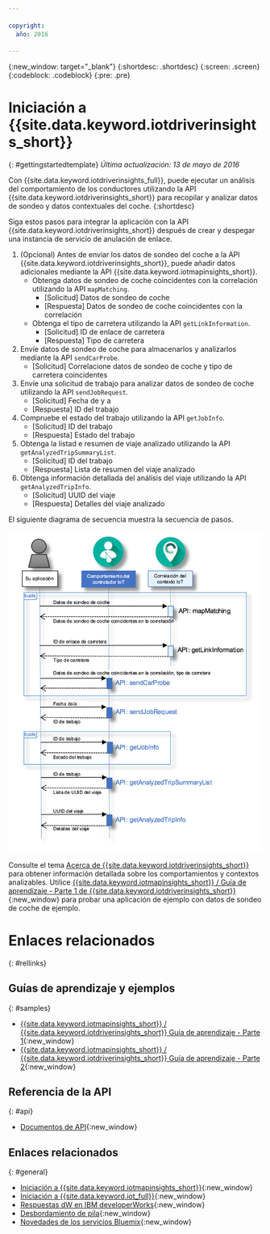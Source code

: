 ```yaml
---

copyright:
  año: 2016

---
```


{:new_window: target="_blank"}
{:shortdesc: .shortdesc}
{:screen: .screen}
{:codeblock: .codeblock}
{:pre: .pre}

# Iniciación a {{site.data.keyword.iotdriverinsights_short}}
{: #gettingstartedtemplate}
*Última actualización: 13 de mayo de 2016*

Con {{site.data.keyword.iotdriverinsights_full}}, puede ejecutar un análisis del comportamiento de los conductores utilizando la API {{site.data.keyword.iotdriverinsights_short}} para recopilar y analizar datos de sondeo y datos contextuales del coche.
{:shortdesc}

Siga estos pasos para integrar la aplicación con la API {{site.data.keyword.iotdriverinsights_short}} después de crear y despegar una instancia de servicio de anulación de enlace.  

1. (Opcional) Antes de enviar los datos de sondeo del coche a la API {{site.data.keyword.iotdriverinsights_short}}, puede añadir datos adicionales mediante la API {{site.data.keyword.iotmapinsights_short}}.
     - Obtenga datos de sondeo de coche coincidentes con la correlación utilizando la API `mapMatching`. 
        - [Solicitud] Datos de sondeo de coche
        - [Respuesta] Datos de sondeo de coche coincidentes con la correlación
     - Obtenga el tipo de carretera utilizando la API `getLinkInformation`.
        - [Solicitud] ID de enlace de carretera
        - [Respuesta] Tipo de carretera
2. Envíe datos de sondeo de coche para almacenarlos y analizarlos mediante la API `sendCarProbe`. 
   - [Solicitud] Correlacione datos de sondeo de coche y tipo de carretera coincidentes
3. Envíe una solicitud de trabajo para analizar datos de sondeo de coche utilizando la API `sendJobRequest`. 
   - [Solicitud] Fecha de y a
   - [Respuesta] ID del trabajo
4. Compruebe el estado del trabajo utilizando la API `getJobInfo`.
   - [Solicitud] ID del trabajo
   - [Respuesta] Estado del trabajo
5. Obtenga la listad e resumen de viaje analizado utilizando la API `getAnalyzedTripSummaryList`. 
   - [Solicitud] ID del trabajo
   - [Respuesta] Lista de resumen del viaje analizado
6. Obtenga información detallada del análisis del viaje utilizando la API `getAnalyzedTripInfo`. 
   - [Solicitud] UUID del viaje
   - [Respuesta] Detalles del viaje analizado 

El siguiente diagrama de secuencia muestra la secuencia de pasos. 

![Secuencia de análisis típica](images/sequence_diagram.png "Secuencia de análisis típica")

Consulte el tema [Acerca de {{site.data.keyword.iotdriverinsights_short}}](iotdriverinsights_overview.html) para obtener información detallada sobre los comportamientos y contextos analizables.
Utilice [{{site.data.keyword.iotmapinsights_short}} / Guía de aprendizaje - Parte 1 de {{site.data.keyword.iotdriverinsights_short}}](https://github.com/IBM-Bluemix/car-data-management){:new_window} para probar una aplicación de ejemplo con datos de sondeo de coche de ejemplo. 


# Enlaces relacionados
{: #rellinks}
## Guías de aprendizaje y ejemplos
{: #samples}

* [{{site.data.keyword.iotmapinsights_short}} / {{site.data.keyword.iotdriverinsights_short}} Guía de aprendizaje - Parte 1](https://github.com/IBM-Bluemix/car-data-management){:new_window}
* [{{site.data.keyword.iotmapinsights_short}} / {{site.data.keyword.iotdriverinsights_short}} Guía de aprendizaje - Parte 2](https://github.com/IBM-Bluemix/map-driver-insights){:new_window}

## Referencia de la API
{: #api}

* [Documentos de API](http://ibm.biz/IoTDriverBehavior_APIdoc){:new_window}

## Enlaces relacionados
{: #general}

* [Iniciación a {{site.data.keyword.iotmapinsights_short}}](../IotMapInsights/index.html){:new_window}
* [Iniciación a {{site.data.keyword.iot_full}}](https://www.ng.bluemix.net/docs/services/IoT/index.html){:new_window}
* [Respuestas dW en IBM developerWorks](https://developer.ibm.com/answers/topics/iot-driver-behavior){:new_window}
* [Desbordamiento de pila](http://stackoverflow.com/questions/tagged/iot-driver-behavior){:new_window}
* [Novedades de los servicios Bluemix](http://www.ng.bluemix.net/docs/whatsnew/index.html#services_category){:new_window}

